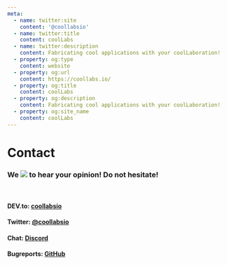 ```yaml
---
meta:
  - name: twitter:site
    content: '@coollabsio'
  - name: twitter:title
    content: coolLabs
  - name: twitter:description
    content: Fabricating cool applications with your coolLaboration!
  - property: og:type
    content: website
  - property: og:url
    content: https://coollabs.io/
  - property: og:title
    content: coolLabs
  - property: og:description
    content: Fabricating cool applications with your coolLaboration!
  - property: og:site_name
    content: coolLabs
---
```

# Contact

### We <img class="inline-flex w-5 h-5" src="/images/facts/heart.svg"> to hear your opinion! Do not hesitate!
<br/>

#### DEV.to: [coollabsio](https://dev.to/coollabsio)
#### Twitter: [@coollabsio](https://twitter.com/coollabsio)
#### Chat: [Discord](https://discord.gg/bvS3WhR)
#### Bugreports: [GitHub](https://github.com/coollabsio)
